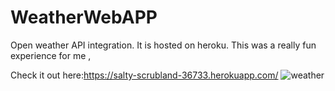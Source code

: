 # WeatherWebAPP
Open weather API integration.
It is hosted on heroku.
This was a really fun experience for me ,

Check it out here:https://salty-scrubland-36733.herokuapp.com/
![weather ](https://user-images.githubusercontent.com/69452118/132720158-52ca7c92-1eb9-4184-88a3-16f30a46043c.png)

